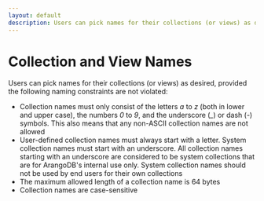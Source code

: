 ```yaml
---
layout: default
description: Users can pick names for their collections (or views) as desired, provided thefollowing naming constraints are not violated
---
```

Collection and View Names
=========================

Users can pick names for their collections (or views) as desired, provided the
following naming constraints are not violated:

* Collection names must only consist of the letters *a* to *z* (both in lower 
  and upper case), the numbers *0* to *9*, and the underscore (*_*) or dash (*-*)
  symbols. This also means that any non-ASCII collection names are not allowed
* User-defined collection names must always start with a letter. System collection
  names must start with an underscore.
  All collection names starting with an underscore are considered to be system
  collections that are for ArangoDB's internal use only. System collection names
  should not be used by end users for their own collections
* The maximum allowed length of a collection name is 64 bytes
* Collection names are case-sensitive
